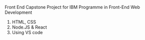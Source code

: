 Front End Capstone Project for IBM Programme in Front-End Web Development 

1. HTML, CSS
2. Node.JS & React
3. Using VS code
